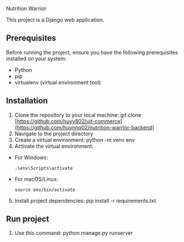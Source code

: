 Nutrition Warrior

This project is a Django web application.

## Prerequisites

Before running the project, ensure you have the following prerequisites installed on your system:
- Python 
- pip 
- virtualenv (virtual environment tool)

## Installation

1. Clone the repository to your local machine:
git clone [https://github.com/huyy802/uit-commerce](https://github.com/huynnq02/nutrition-warrior-backend)
2. Navigate to the project directory
3. Create a virtual environment:
python -m venv env
4. Activate the virtual environment:
- For Windows:
  ```
  .\env\Scripts\activate
  ```
- For macOS/Linux:
  ```
  source env/bin/activate
  ```

5. Install project dependencies:
pip install -r requirements.txt

## Run project
1. Use this command:
python manage.py runserver
